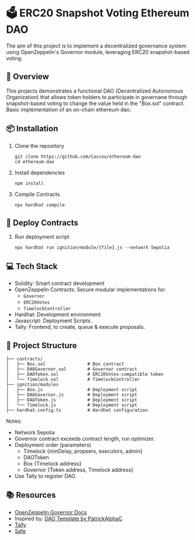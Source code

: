 # 🗳 ERC20 Snapshot Voting Ethereum DAO

The aim of this project is to implement a decentralized governance system using OpenZeppelin's Governor module, leveraging ERC20 snapshot-based voting. 

## 🧠 Overview
This projects demonstrates a functional DAO (Decentralized Autonomous Organization) that allows token holders to participate in governane through snapshot-based voting to change the value held in the "Box.sol" contract. 
Basic implementation of an on-chain ethereum dao.

## 📦 Installation
1. Clone the repository
   ```
   git clone https://github.com/Cascou/ethereum-dao
   cd ethereum-dao
   ```
2. Install dependencies
   ```
   npm install
   ```
3. Compile Contracts
   ```
   npx hardhat compile
   ```
## 🚀 Deploy Contracts
1. Run deployment script
   ```
   npx hardhat run ignition/module/{file}.js --network Sepolia
   ```
   

## 💻 Tech Stack
- Solidity: Smart contract development
- OpenZeppelin Contracts: Secure modular implementations for:
  - ```Governor```
  - ```ERC20Votes```
  - ```TimelockController```
- Hardhat: Development environment
- Javascript: Deployment Scripts.
- Tally: Frontend, to create, queue & execute proposals.

## 📁 Project Structure
```
├── contracts/
│   ├── Box.sol                # Box contract
│   ├── DAOGovernor.sol        # Governor contract
│   ├── DAOToken.sol           # ERC20Votes-compatible token
│   └── Timelock.sol           # TimelockController
├── ignition/modules
│   ├── Box.js                 # Deployment script
│   ├── DAOGovernor.js         # Deployment script
│   ├── DAOToken.js            # Deployment script
│   └── Timelock.js            # Deployment script
├── hardhat.config.ts          # Hardhat configuration
```
Notes:
- Network Sepolia
- Governor contract exceeds contract length, run optimizer.
- Deployment order (parameters)
    - Timelock {minDelay, propsers, executors, admin}
    - DAOToken 
    - Box {Timelock address}
    - Governor {Token address, Timelock address}
 - Use Tally to register DAO.

## 📚 Resources
 - [OpenZeppelin Governor Docs](https://docs.openzeppelin.com/contracts/4.x/api/governance)
 - Inspired by: [DAO Template by PatrickAlphaC](https://github.com/PatrickAlphaC/dao-template)
 - [Tally](https://www.tally.xyz/)
 - [Safe](https://safe.global/)
